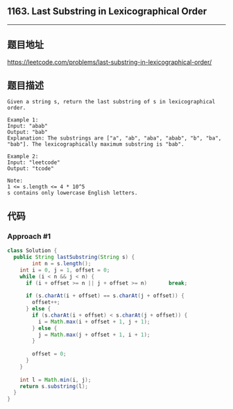 ## 1163. Last Substring in Lexicographical Order

----
## 题目地址

https://leetcode.com/problems/last-substring-in-lexicographical-order/

## 题目描述
```
Given a string s, return the last substring of s in lexicographical order.

Example 1:
Input: "abab"
Output: "bab"
Explanation: The substrings are ["a", "ab", "aba", "abab", "b", "ba", "bab"]. The lexicographically maximum substring is "bab".

Example 2:
Input: "leetcode"
Output: "tcode"
 
Note:
1 <= s.length <= 4 * 10^5
s contains only lowercase English letters.
```

## 代码

### Approach #1 

```java
class Solution {
  public String lastSubstring(String s) {
		int n = s.length();
    int i = 0, j = 1, offset = 0;
    while (i < n && j < n) {
      if (i + offset >= n || j + offset >= n)		break;
      
      if (s.charAt(i + offset) == s.charAt(j + offset)) {
        offset++;
      } else {
        if (s.charAt(i + offset) < s.charAt(j + offset)) {
          i = Math.max(i + offset + 1, j + 1); 
        } else {
          j = Math.max(j + offset + 1, i + 1);
        }
        
      	offset = 0;
      }
    }
  
    int l = Math.min(i, j);
    return s.substring(l);
  }
}
```















